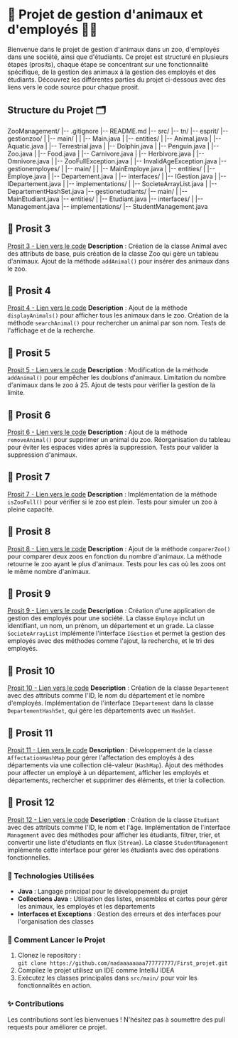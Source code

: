 # 🦁 Projet de gestion d'animaux et d'employés 🧑‍💼

Bienvenue dans le projet de gestion d'animaux dans un zoo, d'employés dans une société, ainsi que d'étudiants. Ce projet est structuré en plusieurs étapes (prosits), chaque étape se concentrant sur une fonctionnalité spécifique, de la gestion des animaux à la gestion des employés et des étudiants. Découvrez les différentes parties du projet ci-dessous avec des liens vers le code source pour chaque prosit.

## Structure du Projet 🗂️

ZooManagement/
|-- .gitignore
|-- README.md
|-- src/
    |-- tn/
        |-- esprit/
            |-- gestionzoo/
            |   |-- main/
            |   |   |-- Main.java
            |   |-- entities/
            |       |-- Animal.java
            |       |-- Aquatic.java
            |       |-- Terrestrial.java
            |       |-- Dolphin.java
            |       |-- Penguin.java
            |       |-- Zoo.java
            |       |-- Food.java
            |       |-- Carnivore.java
            |       |-- Herbivore.java
            |       |-- Omnivore.java
            |       |-- ZooFullException.java
            |       |-- InvalidAgeException.java
            |-- gestionemployes/
            |   |-- main/
            |   |   |-- MainEmploye.java
            |   |-- entities/
            |       |-- Employe.java
            |       |-- Departement.java
            |   |-- interfaces/
            |       |-- IGestion.java
            |       |-- IDepartement.java
            |   |-- implementations/
            |       |-- SocieteArrayList.java
            |       |-- DepartementHashSet.java
            |-- gestionetudiants/
                |-- main/
                |   |-- MainEtudiant.java
                |-- entities/
                |   |-- Etudiant.java
                |-- interfaces/
                |   |-- Management.java
                |-- implementations/
                    |-- StudentManagement.java


## 📝 Prosit 3
[Prosit 3 - Lien vers le code](https://github.com/nadaaaaaaaa777777777/First_projet/tree/prosit3)
**Description** : Création de la classe Animal avec des attributs de base, puis création de la classe Zoo qui gère un tableau d'animaux. Ajout de la méthode `addAnimal()` pour insérer des animaux dans le zoo.

## 📝 Prosit 4
[Prosit 4 - Lien vers le code](https://github.com/nadaaaaaaaa777777777/First_projet/tree/prosit4)
**Description** : Ajout de la méthode `displayAnimals()` pour afficher tous les animaux dans le zoo. Création de la méthode `searchAnimal()` pour rechercher un animal par son nom. Tests de l'affichage et de la recherche.

## 📝 Prosit 5
[Prosit 5 - Lien vers le code](https://github.com/nadaaaaaaaa777777777/First_projet/tree/prosit5)
**Description** : Modification de la méthode `addAnimal()` pour empêcher les doublons d'animaux. Limitation du nombre d'animaux dans le zoo à 25. Ajout de tests pour vérifier la gestion de la limite.

## 📝 Prosit 6
[Prosit 6 - Lien vers le code](https://github.com/nadaaaaaaaa777777777/First_projet/tree/prosit6)
**Description** : Ajout de la méthode `removeAnimal()` pour supprimer un animal du zoo. Réorganisation du tableau pour éviter les espaces vides après la suppression. Tests pour valider la suppression d'animaux.

## 📝 Prosit 7
[Prosit 7 - Lien vers le code](https://github.com/nadaaaaaaaa777777777/First_projet/tree/prosit7)
**Description** : Implémentation de la méthode `isZooFull()` pour vérifier si le zoo est plein. Tests pour simuler un zoo à pleine capacité.

## 📝 Prosit 8
[Prosit 8 - Lien vers le code](https://github.com/nadaaaaaaaa777777777/First_projet/tree/prosit8)
**Description** : Ajout de la méthode `comparerZoo()` pour comparer deux zoos en fonction du nombre d'animaux. La méthode retourne le zoo ayant le plus d'animaux. Tests pour les cas où les zoos ont le même nombre d'animaux.

## 📝 Prosit 9
[Prosit 9 - Lien vers le code](https://github.com/nadaaaaaaaa777777777/First_projet/tree/prosit9)
**Description** : Création d'une application de gestion des employés pour une société. La classe `Employe` inclut un identifiant, un nom, un prénom, un département et un grade. La classe `SocieteArrayList` implémente l'interface `IGestion` et permet la gestion des employés avec des méthodes comme l'ajout, la recherche, et le tri des employés.

## 📝 Prosit 10
[Prosit 10 - Lien vers le code](https://github.com/nadaaaaaaaa777777777/First_projet/tree/prosit10)
**Description** : Création de la classe `Departement` avec des attributs comme l'ID, le nom du département et le nombre d'employés. Implémentation de l'interface `IDepartement` dans la classe `DepartementHashSet`, qui gère les départements avec un `HashSet`.

## 📝 Prosit 11
[Prosit 11 - Lien vers le code](https://github.com/nadaaaaaaaa777777777/First_projet/tree/prosit11)
**Description** : Développement de la classe `AffectationHashMap` pour gérer l'affectation des employés à des départements via une collection clé-valeur (`HashMap`). Ajout des méthodes pour affecter un employé à un département, afficher les employés et départements, rechercher et supprimer des éléments, et trier la collection.

## 📝 Prosit 12
[Prosit 12 - Lien vers le code](https://github.com/nadaaaaaaaa777777777/First_projet/tree/prosit12)
**Description** : Création de la classe `Etudiant` avec des attributs comme l'ID, le nom et l'âge. Implémentation de l'interface `Management` avec des méthodes pour afficher les étudiants, filtrer, trier, et convertir une liste d'étudiants en flux (`Stream`). La classe `StudentManagement` implémente cette interface pour gérer les étudiants avec des opérations fonctionnelles.

### 📌 Technologies Utilisées
- **Java** : Langage principal pour le développement du projet
- **Collections Java** : Utilisation des listes, ensembles et cartes pour gérer les animaux, les employés et les départements
- **Interfaces et Exceptions** : Gestion des erreurs et des interfaces pour l'organisation des classes

### 🚀 Comment Lancer le Projet
1. Clonez le repository :  
   `git clone https://github.com/nadaaaaaaaa777777777/First_projet.git`
2. Compilez le projet  utilisez un IDE comme IntelliJ IDEA 
3. Exécutez les classes principales dans `src/main/` pour voir les fonctionnalités en action.

### ✨ Contributions
Les contributions sont les bienvenues ! N'hésitez pas à soumettre des pull requests pour améliorer ce projet.



